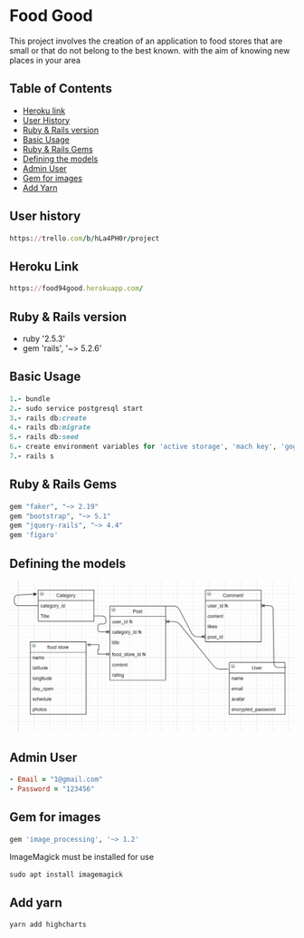 # Food Good

This project involves the creation of an application to food stores that are small or that do not belong to the best known. with the aim of knowing new places in your area

## Table of Contents
* [Heroku link](#heroku-link)
* [User History](#user-history)
* [Ruby & Rails version](#rails-version)
* [Basic Usage](#basic-usage)
* [Ruby & Rails Gems](#rails-gems)
* [Defining the models](#defining-the-models)
* [Admin User](#Admin-User)
* [Gem for images](#gem-for-images)
* [Add Yarn](#add-yarn)

## User history

```ruby
https://trello.com/b/hLa4PH0r/project
```

## Heroku Link

```ruby
https://food94good.herokuapp.com/
```


## Ruby & Rails version

* ruby '2.5.3'
* gem 'rails', '~> 5.2.6'

## Basic Usage

```ruby
1.- bundle
2.- sudo service postgresql start
3.- rails db:create
4.- rails db:migrate
5.- rails db:seed
6.- create environment variables for 'active storage', 'mach key', 'goggle develoment', 'google email'
7.- rails s
```

## Ruby & Rails Gems

```ruby
gem "faker", "~> 2.19"
gem "bootstrap", "~> 5.1"
gem "jquery-rails", "~> 4.4"
gem 'figaro'
```

## Defining the models

![Good Food](app/assets/images/diagrama.png)

## Admin User

```ruby
- Email = "1@gmail.com"
- Password = "123456"
```

## Gem for images
```ruby
gem 'image_processing', '~> 1.2'
```
ImageMagick must be installed for use
```ruby
sudo apt install imagemagick
```

## Add yarn
```ruby
yarn add highcharts
```

